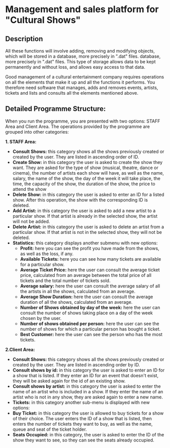 # Management and sales platform for "Cultural Shows"

## Description

All these functions will involve adding, removing and modifying objects, which will be stored in a database, more precisely in ".dat" files.
database, more precisely in ".dat" files. This type of storage allows data to be kept permanently and without loss, and allows easy access to that data.

Good management of a cultural entertainment company requires operations on all the elements that make it up and all the functions it performs. You therefore need software that manages, adds and removes events, artists, tickets and lists and consults all the elements mentioned above.

## Detailed Programme Structure:

When you run the programme, you are presented with two options: STAFF Area and Client Area. The operations provided by the programme are grouped into other categories:

**1. STAFF Area:**
- **Consult Shows:** this category shows all the shows previously created or created by the user. They are listed in ascending order of ID.
- **Create Show:** in this category the user is asked to create the show they want. They are asked for the type of show (musical, theatre, dance or cinema), the number of artists each show will have, as well as the name, salary, the name of the show, the day of the week it will take place, the time, the capacity of the show, the duration of the show, the price to attend the show    
- **Delete Show:** in this category the user is asked to enter an ID for a listed show. After this operation, the show with the corresponding ID is deleted.
- **Add Artist:** in this category the user is asked to add a new artist to a particular show. If that artist is already in the selected show, the artist will not be added.
- **Delete Artist:** in this category the user is asked to delete an artist from a particular show. If that artist is not in the selected show, they will not be deleted.
- **Statistics:** this category displays another submenu with new options:
  - **Profit:** here you can see the profit you have made from the shows, as well as the loss, if any.
  - **Available Tickets:** here you can see how many tickets are available for a particular show.
  - **Average Ticket Price:** here the user can consult the average ticket price, calculated from an average between the total price of all tickets and the total number of tickets sold.
  - **Average salary:** here the user can consult the average salary of all the artists in all the shows, calculated from an average.
  - **Average Show Duration:** here the user can consult the average duration of all the shows, calculated from an average.
  - **Number of Shows obtained by day of the week:** here the user can consult the number of shows taking place on a day of the week chosen by the user.
  - **Number of shows obtained per person:** here the user can see the number of shows for which a particular person has bought a ticket.
  - **Best Customer:** here the user can see the person who has the most tickets.

**2.Client Area:**
- **Consult Shows:** this category shows all the shows previously created or created by the user. They are listed in ascending order by ID.
- **Consult shows by id:** in this category the user is asked to enter an ID for a show that is listed. If they enter an ID for an event that doesn't exist, they will be asked again for the id of an existing show.
- **Consult shows by artist:** in this category the user is asked to enter the name of an artist who is included in a show. If they enter the name of an artist who is not in any show, they are asked again to enter a new name.
- **Tickets:** in this category another sub-menu is displayed with new options: 
- **Buy Ticket:** in this category the user is allowed to buy tickets for a show of their choice. The user enters the ID of a show that is listed, then enters the number of tickets they want to buy, as well as the name, queue and seat of the ticket holder.
- **Seats Occupied:** in this category, the user is asked to enter the ID of the show they want to see, so they can see the seats already occupied.
